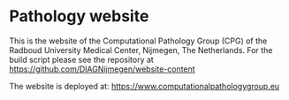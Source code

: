 # Pathology website

This is the website of the Computational Pathology Group (CPG) of the Radboud University Medical Center, Nijmegen, The Netherlands. For the build script please see the repository at https://github.com/DIAGNijmegen/website-content

The website is deployed at: https://www.computationalpathologygroup.eu
